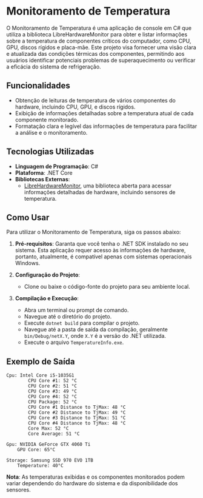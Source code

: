 # Monitoramento de Temperatura

O Monitoramento de Temperatura é uma aplicação de console em C# que utiliza a biblioteca LibreHardwareMonitor para obter e listar informações sobre a temperatura de componentes críticos do computador, como CPU, GPU, discos rígidos e placa-mãe. Este projeto visa fornecer uma visão clara e atualizada das condições térmicas dos componentes, permitindo aos usuários identificar potenciais problemas de superaquecimento ou verificar a eficácia do sistema de refrigeração.

## Funcionalidades

- Obtenção de leituras de temperatura de vários componentes do hardware, incluindo CPU, GPU, e discos rígidos.
- Exibição de informações detalhadas sobre a temperatura atual de cada componente monitorado.
- Formatação clara e legível das informações de temperatura para facilitar a análise e o monitoramento.

## Tecnologias Utilizadas

- **Linguagem de Programação**: C#
- **Plataforma**: .NET Core
- **Bibliotecas Externas**:
  - [LibreHardwareMonitor](https://github.com/LibreHardwareMonitor/LibreHardwareMonitor), uma biblioteca aberta para acessar informações detalhadas de hardware, incluindo sensores de temperatura.

## Como Usar

Para utilizar o Monitoramento de Temperatura, siga os passos abaixo:

1. **Pré-requisitos**: Garanta que você tenha o .NET SDK instalado no seu sistema. Esta aplicação requer acesso às informações de hardware, portanto, atualmente, é compatível apenas com sistemas operacionais Windows.

2. **Configuração do Projeto**:
   - Clone ou baixe o código-fonte do projeto para seu ambiente local.

3. **Compilação e Execução**:
   - Abra um terminal ou prompt de comando.
   - Navegue até o diretório do projeto.
   - Execute `dotnet build` para compilar o projeto.
   - Navegue até a pasta de saída da compilação, geralmente `bin/Debug/netX.Y`, onde `X.Y` é a versão do .NET utilizada.
   - Execute o arquivo `TemperatureInfo.exe`.

## Exemplo de Saída

```
Cpu: Intel Core i5-1035G1
        CPU Core #1: 52 °C
        CPU Core #2: 51 °C
        CPU Core #3: 49 °C
        CPU Core #4: 52 °C
        CPU Package: 52 °C
        CPU Core #1 Distance to TjMax: 48 °C
        CPU Core #2 Distance to TjMax: 49 °C
        CPU Core #3 Distance to TjMax: 51 °C
        CPU Core #4 Distance to TjMax: 48 °C
        Core Max: 52 °C
        Core Average: 51 °C

Gpu: NVIDIA GeForce GTX 4060 Ti
    GPU Core: 65°C

Storage: Samsung SSD 970 EVO 1TB
    Temperature: 40°C
```

**Nota**: As temperaturas exibidas e os componentes monitorados podem variar dependendo do hardware do sistema e da disponibilidade dos sensores.
